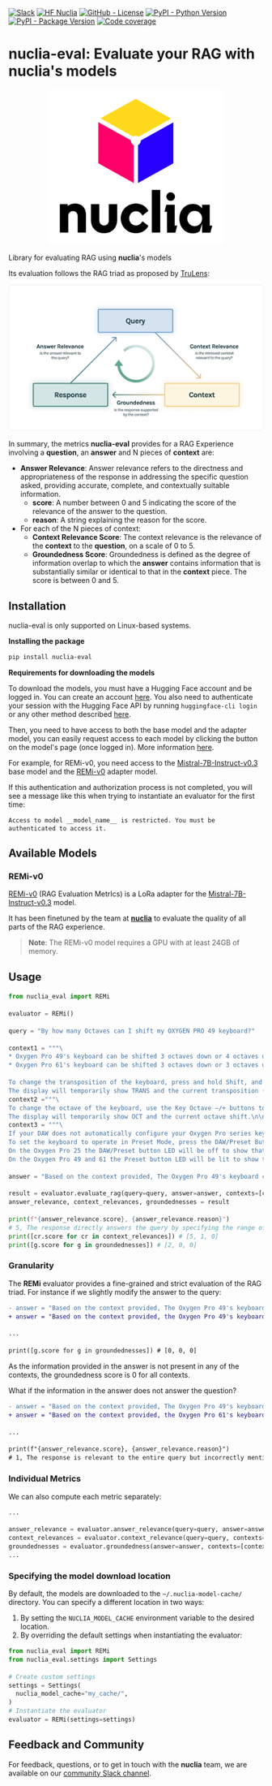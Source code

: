 <!--- BADGES: START --->
[![Slack](https://img.shields.io/badge/Slack-nuclia-magenta?logo=slack)](https://join.slack.com/t/nuclia-community/shared_invite/zt-2l7jlgi6c-Oohv8j3ygdKOvD_PwZhfdg)
[![HF Nuclia](https://img.shields.io/badge/%F0%9F%A4%97_%20Hugging_Face-nuclia-yellow)](https://huggingface.co/nuclia)
[![GitHub - License](https://img.shields.io/github/license/nuclia/nuclia-eval?logo=github&style=flat&color=green)][#github-license]
[![PyPI - Python Version](https://img.shields.io/pypi/pyversions/nuclia-eval?logo=pypi&style=flat&color=blue)][#pypi-package]
[![PyPI - Package Version](https://img.shields.io/pypi/v/nuclia-eval?logo=pypi&style=flat&color=orange)][#pypi-package]
[![Code coverage](https://nuclia.github.io/nuclia-eval/badges/coverage.svg)](https://github.com/nuclia/nuclia-eval/actions)


[#github-license]: https://github.com/nuclia/nuclia-eval/blob/master/LICENSE
[#pypi-package]: https://pypi.org/project/nuclia-eval/
<!--- BADGES: END --->

# nuclia-eval: Evaluate your RAG with nuclia's models
<p align="center">
  <img src="https://github.com/nuclia/nuclia-eval/blob/main/assets/Nuclia_vertical.png?raw=true" width="350" title="nuclia logo" alt="nuclia, the all-in-one RAG as a service platform.">
</p>

Library for evaluating RAG using **nuclia**'s models

Its evaluation follows the RAG triad as proposed by [TruLens](https://www.trulens.org/trulens_eval/getting_started/core_concepts/rag_triad/):

![rag triad](https://github.com/nuclia/nuclia-eval/blob/main/assets/RAG_Triad.jpg?raw=true)

In summary, the metrics **nuclia-eval** provides for a RAG Experience involving a **question**, an **answer** and N pieces of **context** are:

* **Answer Relevance**: Answer relevance refers to the directness and appropriateness of the response in addressing the specific question asked, providing accurate, complete, and contextually suitable information.
    * **score**: A number between 0 and 5 indicating the score of the relevance of the answer to the question.
    * **reason**: A string explaining the reason for the score.
* For each of the N pieces of context:
    * **Context Relevance Score**: The context relevance is the relevance of the **context** to the **question**, on a scale of 0 to 5.
    * **Groundedness Score**: Groundedness is defined as the degree of information overlap to which the **answer** contains information that is substantially similar or identical to that in the **context** piece. The score is between 0 and 5.

## Installation

nuclia-eval is only supported on Linux-based systems.

**Installing the package**

```bash
pip install nuclia-eval
```

**Requirements for downloading the models**

To download the models, you must have a Hugging Face account and be logged in. You can create an account [here](https://huggingface.co/join). You also need to authenticate your session with the Hugging Face API by running `huggingface-cli login` or any other method described [here](https://huggingface.co/docs/hub/models-gated#download-files).

Then, you need to have access to both the base model and the adapter model, you can easily request access to each model by clicking the button on the model's page (once logged in). More information [here](https://huggingface.co/docs/hub/models-gated#access-gated-models-as-a-user).

For example, for REMi-v0, you need access to the [Mistral-7B-Instruct-v0.3](https://huggingface.co/mistralai/Mistral-7B-Instruct-v0.3) base model and the [REMi-v0](https://huggingface.co/nuclia/REMi-v0) adapter model.

If this authentication and authorization process is not completed, you will see a message like this when trying to instantiate an evaluator for the first time:

```
Access to model __model_name__ is restricted. You must be authenticated to access it.
```

## Available Models

### REMi-v0

[REMi-v0](https://huggingface.co/nuclia/REMi-v0) (RAG Evaluation MetrIcs) is a LoRa adapter for the 
[Mistral-7B-Instruct-v0.3](https://huggingface.co/mistralai/Mistral-7B-Instruct-v0.3) model. 

It has been finetuned by the team at [**nuclia**](https://nuclia.com) to evaluate the quality of all parts of the RAG experience.

> **Note**: The REMi-v0 model requires a GPU with at least 24GB of memory.

## Usage

```python
from nuclia_eval import REMi

evaluator = REMi()

query = "By how many Octaves can I shift my OXYGEN PRO 49 keyboard?"

context1 = """\
* Oxygen Pro 49's keyboard can be shifted 3 octaves down or 4 octaves up.
* Oxygen Pro 61's keyboard can be shifted 3 octaves down or 3 octaves up.

To change the transposition of the keyboard, press and hold Shift, and then use the Key Octave –/+ buttons to lower or raise the keybed by one one, respectively.
The display will temporarily show TRANS and the current transposition (-12 to 12)."""
context2 ="""\
To change the octave of the keyboard, use the Key Octave –/+ buttons to lower or raise the octave, respectively
The display will temporarily show OCT and the current octave shift.\n\nOxygen Pro 25's keyboard can be shifted 4 octaves down or 5 octaves up"""
context3 = """\
If your DAW does not automatically configure your Oxygen Pro series keyboard, please follow the setup steps listed in the Oxygen Pro DAW Setup Guides.
To set the keyboard to operate in Preset Mode, press the DAW/Preset Button (on the Oxygen Pro 25) or Preset Button (on the Oxygen Pro 49 and 61).
On the Oxygen Pro 25 the DAW/Preset button LED will be off to show that Preset Mode is selected.
On the Oxygen Pro 49 and 61 the Preset button LED will be lit to show that Preset Mode is selected."""

answer = "Based on the context provided, The Oxygen Pro 49's keyboard can be shifted 3 octaves down or 4 octaves up."

result = evaluator.evaluate_rag(query=query, answer=answer, contexts=[context1, context2, context3])
answer_relevance, context_relevances, groundednesses = result

print(f"{answer_relevance.score}, {answer_relevance.reason}")
# 5, The response directly answers the query by specifying the range of octave shifts for the Oxygen Pro 49 keyboard.
print([cr.score for cr in context_relevances]) # [5, 1, 0]
print([g.score for g in groundednesses]) # [2, 0, 0]
```
### Granularity

The **REMi** evaluator provides a fine-grained and strict evaluation of the RAG triad. For instance if we slightly modify the answer to the query:

```diff
- answer = "Based on the context provided, The Oxygen Pro 49's keyboard can be shifted 3 octaves down or 4 octaves up."
+ answer = "Based on the context provided, the Oxygen Pro 49's keyboard can be shifted 4 octaves down or 4 octaves up."

...

print([g.score for g in groundednesses]) # [0, 0, 0]
```

As the information provided in the answer is not present in any of the contexts, the groundedness score is 0 for all contexts.

What if the information in the answer does not answer the question?

```diff
- answer = "Based on the context provided, The Oxygen Pro 49's keyboard can be shifted 3 octaves down or 4 octaves up."
+ answer = "Based on the context provided, the Oxygen Pro 61's keyboard can be shifted 3 octaves down or 4 octaves up."

...

print(f"{answer_relevance.score}, {answer_relevance.reason}")
# 1, The response is relevant to the entire query but incorrectly mentions the Oxygen Pro 61 instead of the Oxygen Pro 49
```
### Individual Metrics

We can also compute each metric separately:

```python
...

answer_relevance = evaluator.answer_relevance(query=query, answer=answer)
context_relevances = evaluator.context_relevance(query=query, contexts=[context1, context2, context3])
groundednesses = evaluator.groundedness(answer=answer, contexts=[context1, context2, context3])
...
```

### Specifying the model download location

By default, the models are downloaded to the `~/.nuclia-model-cache/` directory. You can specify a different location in two ways:

1. By setting the `NUCLIA_MODEL_CACHE` environment variable to the desired location.
2. By overriding the default settings when instantiating the evaluator:

```python
from nuclia_eval import REMi
from nuclia_eval.settings import Settings

# Create custom settings
settings = Settings(
  nuclia_model_cache="my_cache/",
)
# Instantiate the evaluator
evaluator = REMi(settings=settings)
```

## Feedback and Community

For feedback, questions, or to get in touch with the **nuclia** team, we are available on our [community Slack channel](https://join.slack.com/t/nuclia-community/shared_invite/zt-2l7jlgi6c-Oohv8j3ygdKOvD_PwZhfdg).